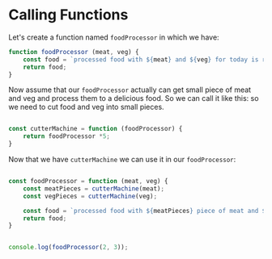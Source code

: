 # Calling Functions

Let's create a function named `foodProcessor` in which we have:

```js
function foodProcessor (meat, veg) {
    const food = `processed food with ${meat} and ${veg} for today is ready!`;
    return food;
}
```

Now assume that our `foodProcessor` actually can get small piece of meat and veg and process them to a delicious food. So we can call it like this:
so we need to cut food and veg into small pieces.

```js

const cutterMachine = function (foodProcessor) {
    return foodProcessor *5;
}
```
Now that we have `cutterMachine` we can use it in our `foodProcessor`:

```js

const foodProcessor = function (meat, veg) {
    const meatPieces = cutterMachine(meat);
    const vegPieces = cutterMachine(veg);

    const food = `processed food with ${meatPieces} piece of meat and ${vegPieces} pieces of vegies for today is ready!`;
    return food;
}

```

```js 

console.log(foodProcessor(2, 3));

```

